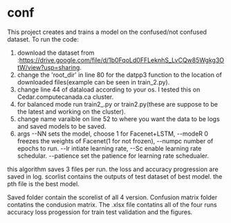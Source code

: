 # conf
This project creates and trains a model on the confused/not confused dataset.
To run the code:
1) download the dataset from :https://drive.google.com/file/d/1b0FqoLd0FFLeknhS_LvCQw85Wgkg3OtW/view?usp=sharing.
2) change the 'root_dir' in line 80 for the datpp3 function to the location of downloaded files(example can be seen in train_2.py).
3) change line 44 of dataload according to your os. I tested this on Cedar.computecanada.ca cluster.
4) for balanced mode run train2_.py or train2.py(these are suppose to be the latest and working on the cluster).
5) change name varaible on line 52 to where you want the data to be logs and saved models to be saved.
6) args --NN sets the model, choose 1 for Facenet+LSTM, --modeR 0 freezes the weights of Facenet(1 for not frozen), --numpc number of epochs to run. --lr intiate learning rate, --Sc enable learning rate schedular. --patience set the patience for learning rate schedualer.

this algorithm saves 3 files per run. the loss and accuracy progression are saved in log. scorlist contains the outputs of test dataset of best model. the pth file is the best model.

Saved folder contain the scorelist of all 4 version. Confusion matrix folder contatins the condusion matrix. The .xlsx file contatins all of the four runs accuracy loss progession for train test validation and the figures.
